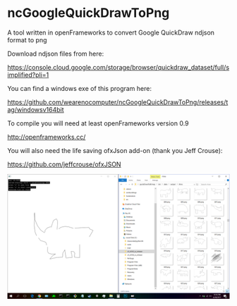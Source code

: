# ncGoogleQuickDrawToPng
A tool written in openFrameworks to convert Google QuickDraw ndjson format to png

Download ndjson files from here:

https://console.cloud.google.com/storage/browser/quickdraw_dataset/full/simplified?pli=1

You can find a windows exe of this program here:

https://github.com/wearenocomputer/ncGoogleQuickDrawToPng/releases/tag/windowsv164bit

To compile you will need at least openFrameworks version 0.9

http://openframeworks.cc/


You will also need the life saving ofxJson add-on (thank you Jeff Crouse):

https://github.com/jeffcrouse/ofxJSON


![screenshot](/screenshot.png?raw=true)
